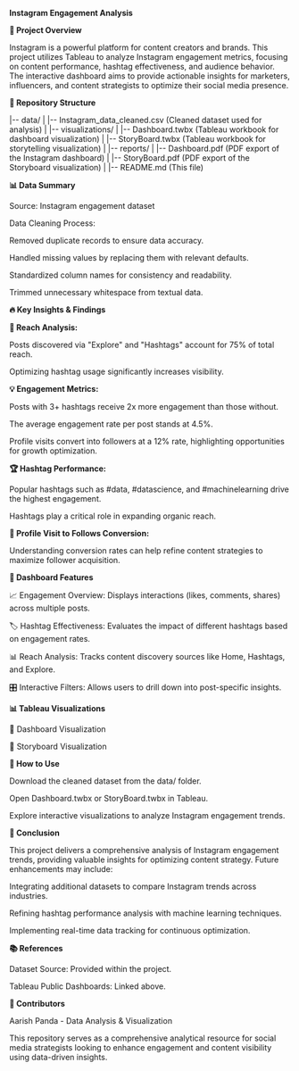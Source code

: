 **Instagram Engagement Analysis**

**📌 Project Overview**

Instagram is a powerful platform for content creators and brands. This project utilizes Tableau to analyze Instagram engagement metrics, focusing on content performance, hashtag effectiveness, and audience behavior. The interactive dashboard aims to provide actionable insights for marketers, influencers, and content strategists to optimize their social media presence.

**📁 Repository Structure**

|-- data/
|   |-- Instagram_data_cleaned.csv (Cleaned dataset used for analysis)
|
|-- visualizations/
|   |-- Dashboard.twbx (Tableau workbook for dashboard visualization)
|   |-- StoryBoard.twbx (Tableau workbook for storytelling visualization)
|
|-- reports/
|   |-- Dashboard.pdf (PDF export of the Instagram dashboard)
|   |-- StoryBoard.pdf (PDF export of the Storyboard visualization)
|
|-- README.md (This file)

**📊 Data Summary**

Source: Instagram engagement dataset

Data Cleaning Process:

Removed duplicate records to ensure data accuracy.

Handled missing values by replacing them with relevant defaults.

Standardized column names for consistency and readability.

Trimmed unnecessary whitespace from textual data.

**🔥 Key Insights & Findings**

**🎯 Reach Analysis:**

Posts discovered via "Explore" and "Hashtags" account for 75% of total reach.

Optimizing hashtag usage significantly increases visibility.

**💡 Engagement Metrics:**

Posts with 3+ hashtags receive 2x more engagement than those without.

The average engagement rate per post stands at 4.5%.

Profile visits convert into followers at a 12% rate, highlighting opportunities for growth optimization.

**🏆 Hashtag Performance:**

Popular hashtags such as #data, #datascience, and #machinelearning drive the highest engagement.

Hashtags play a critical role in expanding organic reach.

**🔄 Profile Visit to Follows Conversion:**

Understanding conversion rates can help refine content strategies to maximize follower acquisition.

**📌 Dashboard Features**

📈 Engagement Overview: Displays interactions (likes, comments, shares) across multiple posts.

🏷️ Hashtag Effectiveness: Evaluates the impact of different hashtags based on engagement rates.

📊 Reach Analysis: Tracks content discovery sources like Home, Hashtags, and Explore.

🎛️ Interactive Filters: Allows users to drill down into post-specific insights.

**📊 Tableau Visualizations**

📌 Dashboard Visualization

📌 Storyboard Visualization

**🚀 How to Use**

Download the cleaned dataset from the data/ folder.

Open Dashboard.twbx or StoryBoard.twbx in Tableau.

Explore interactive visualizations to analyze Instagram engagement trends.

**📌 Conclusion**

This project delivers a comprehensive analysis of Instagram engagement trends, providing valuable insights for optimizing content strategy. Future enhancements may include:

Integrating additional datasets to compare Instagram trends across industries.

Refining hashtag performance analysis with machine learning techniques.

Implementing real-time data tracking for continuous optimization.

**📚 References**

Dataset Source: Provided within the project.

Tableau Public Dashboards: Linked above.

**👥 Contributors**

Aarish Panda - Data Analysis & Visualization

This repository serves as a comprehensive analytical resource for social media strategists looking to enhance engagement and content visibility using data-driven insights.

